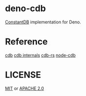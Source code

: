 # deno-cdb

[ConstantDB](http://cr.yp.to/cdb.html) implementation for Deno.

# Reference

[cdb](http://cr.yp.to/cdb/cdb.txt)
[cdb internals](https://www.unixuser.org/~euske/doc/cdbinternals/index.html)
[cdb-rs](https://github.com/bruceg/cdb-rs)
[node-cdb](https://github.com/ericnorris/node-cdb)

# LICENSE

[MIT](./LICENSE-MIT) or [APACHE 2.0](./LICENSE-APACHE)
